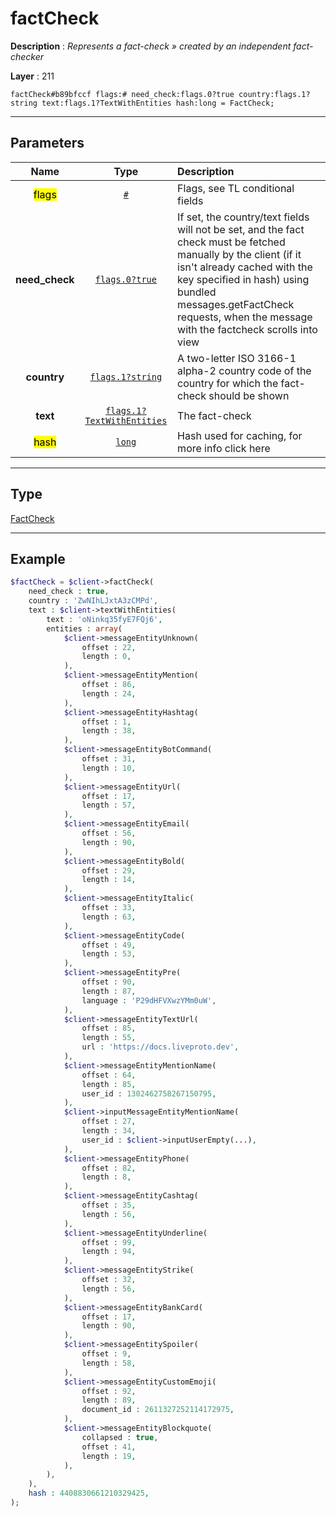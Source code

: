 # factCheck

**Description** : *Represents a fact\-check &raquo; created by an independent fact\-checker*

**Layer** : 211

```tl
factCheck#b89bfccf flags:# need_check:flags.0?true country:flags.1?string text:flags.1?TextWithEntities hash:long = FactCheck;
```

---

## Parameters

| Name | Type | Description |
| :---: | :---: | :--- |
| <mark>flags</mark> | [`#`](type/#) | Flags, see TL conditional fields |
| **need_check** | [`flags.0?true`](type/true) | If set, the country/text fields will not be set, and the fact check must be fetched manually by the client (if it isn't already cached with the key specified in hash) using bundled messages.getFactCheck requests, when the message with the factcheck scrolls into view |
| **country** | [`flags.1?string`](type/string) | A two-letter ISO 3166-1 alpha-2 country code of the country for which the fact-check should be shown |
| **text** | [`flags.1?TextWithEntities`](type/TextWithEntities) | The fact-check |
| <mark>hash</mark> | [`long`](type/long) | Hash used for caching, for more info click here |

---

## Type

[FactCheck](type/FactCheck)

---

## Example

```php
$factCheck = $client->factCheck(
	need_check : true,
	country : 'ZwNIhLJxtA3zCMPd',
	text : $client->textWithEntities(
		text : 'oNinkq35fyE7FQj6',
		entities : array(
			$client->messageEntityUnknown(
				offset : 22,
				length : 0,
			),
			$client->messageEntityMention(
				offset : 86,
				length : 24,
			),
			$client->messageEntityHashtag(
				offset : 1,
				length : 38,
			),
			$client->messageEntityBotCommand(
				offset : 31,
				length : 10,
			),
			$client->messageEntityUrl(
				offset : 17,
				length : 57,
			),
			$client->messageEntityEmail(
				offset : 56,
				length : 90,
			),
			$client->messageEntityBold(
				offset : 29,
				length : 14,
			),
			$client->messageEntityItalic(
				offset : 33,
				length : 63,
			),
			$client->messageEntityCode(
				offset : 49,
				length : 53,
			),
			$client->messageEntityPre(
				offset : 90,
				length : 87,
				language : 'P29dHFVXwzYMm0uW',
			),
			$client->messageEntityTextUrl(
				offset : 85,
				length : 55,
				url : 'https://docs.liveproto.dev',
			),
			$client->messageEntityMentionName(
				offset : 64,
				length : 85,
				user_id : 1302462758267150795,
			),
			$client->inputMessageEntityMentionName(
				offset : 27,
				length : 34,
				user_id : $client->inputUserEmpty(...),
			),
			$client->messageEntityPhone(
				offset : 82,
				length : 8,
			),
			$client->messageEntityCashtag(
				offset : 35,
				length : 56,
			),
			$client->messageEntityUnderline(
				offset : 99,
				length : 94,
			),
			$client->messageEntityStrike(
				offset : 32,
				length : 56,
			),
			$client->messageEntityBankCard(
				offset : 17,
				length : 90,
			),
			$client->messageEntitySpoiler(
				offset : 9,
				length : 58,
			),
			$client->messageEntityCustomEmoji(
				offset : 92,
				length : 89,
				document_id : 2611327252114172975,
			),
			$client->messageEntityBlockquote(
				collapsed : true,
				offset : 41,
				length : 19,
			),
		),
	),
	hash : 4408830661210329425,
);
```